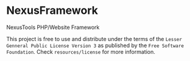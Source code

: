 NexusFramework
==============

NexusTools PHP/Website Framework

This project is free to use and distribute under the terms of the `Lesser Genneral Public License Version 3` as published by the `Free Software Foundation`.
Check `resources/license` for more information.
